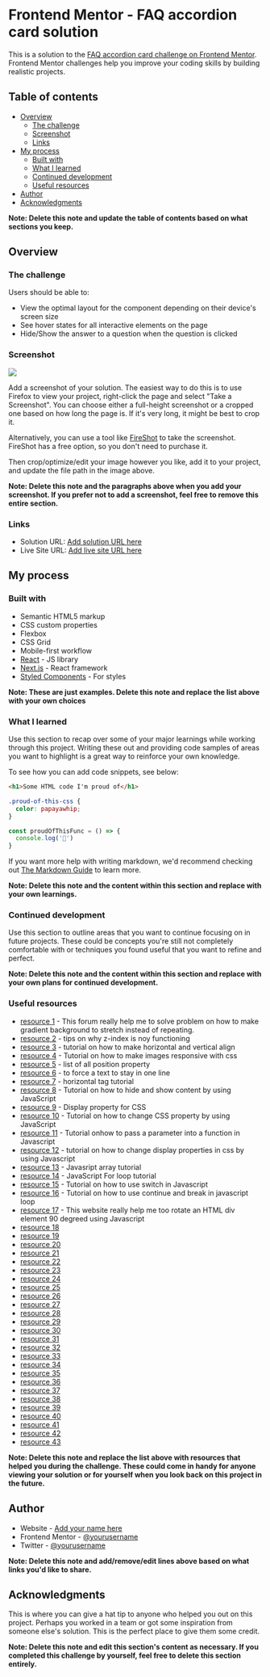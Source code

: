 # Frontend Mentor - FAQ accordion card solution

This is a solution to the [FAQ accordion card challenge on Frontend Mentor](https://www.frontendmentor.io/challenges/faq-accordion-card-XlyjD0Oam). Frontend Mentor challenges help you improve your coding skills by building realistic projects. 

## Table of contents

- [Overview](#overview)
  - [The challenge](#the-challenge)
  - [Screenshot](#screenshot)
  - [Links](#links)
- [My process](#my-process)
  - [Built with](#built-with)
  - [What I learned](#what-i-learned)
  - [Continued development](#continued-development)
  - [Useful resources](#useful-resources)
- [Author](#author)
- [Acknowledgments](#acknowledgments)

**Note: Delete this note and update the table of contents based on what sections you keep.**

## Overview

### The challenge

Users should be able to:

- View the optimal layout for the component depending on their device's screen size
- See hover states for all interactive elements on the page
- Hide/Show the answer to a question when the question is clicked

### Screenshot

![](./screenshot.jpg)

Add a screenshot of your solution. The easiest way to do this is to use Firefox to view your project, right-click the page and select "Take a Screenshot". You can choose either a full-height screenshot or a cropped one based on how long the page is. If it's very long, it might be best to crop it.

Alternatively, you can use a tool like [FireShot](https://getfireshot.com/) to take the screenshot. FireShot has a free option, so you don't need to purchase it. 

Then crop/optimize/edit your image however you like, add it to your project, and update the file path in the image above.

**Note: Delete this note and the paragraphs above when you add your screenshot. If you prefer not to add a screenshot, feel free to remove this entire section.**

### Links

- Solution URL: [Add solution URL here](https://your-solution-url.com)
- Live Site URL: [Add live site URL here](https://your-live-site-url.com)

## My process

### Built with

- Semantic HTML5 markup
- CSS custom properties
- Flexbox
- CSS Grid
- Mobile-first workflow
- [React](https://reactjs.org/) - JS library
- [Next.js](https://nextjs.org/) - React framework
- [Styled Components](https://styled-components.com/) - For styles

**Note: These are just examples. Delete this note and replace the list above with your own choices**

### What I learned

Use this section to recap over some of your major learnings while working through this project. Writing these out and providing code samples of areas you want to highlight is a great way to reinforce your own knowledge.

To see how you can add code snippets, see below:

```html
<h1>Some HTML code I'm proud of</h1>
```
```css
.proud-of-this-css {
  color: papayawhip;
}
```
```js
const proudOfThisFunc = () => {
  console.log('🎉')
}
```

If you want more help with writing markdown, we'd recommend checking out [The Markdown Guide](https://www.markdownguide.org/) to learn more.

**Note: Delete this note and the content within this section and replace with your own learnings.**

### Continued development

Use this section to outline areas that you want to continue focusing on in future projects. These could be concepts you're still not completely comfortable with or techniques you found useful that you want to refine and perfect.

**Note: Delete this note and the content within this section and replace with your own plans for continued development.**

### Useful resources

- [resource 1](https://stackoverflow.com/questions/2869212/css3-gradient-background-set-on-body-doesnt-stretch-but-instead-repeats) - This forum really help me to solve problem on how to make gradient background to stretch instead of repeating.
- [resource 2](https://coder-coder.com/z-index-isnt-working/) - tips on why z-index is noy functioning
- [resource 3](https://www.w3schools.com/css/css_align.asp) - tutorial on how to make horizontal and vertical align
- [resource 4](https://www.freecodecamp.org/news/css-responsive-image-tutorial/) - Tutorial on how to make images responsive with css
- [resource 5](https://www.w3schools.com/css/css_positioning.asp) - list of all position property
- [resource 6](https://stackoverflow.com/questions/5232310/htmlcss-how-to-force-div-contents-to-stay-in-one-line) - to force a text to stay in one line
- [resource 7](https://www.w3schools.com/tags/tag_hr.asp) - horizontal tag tutorial
- [resource 8](https://www.washington.edu/accesscomputing/webd2/student/unit5/module2/lesson5.html) - Tutorial on how to hide and show content by using JavaScript
- [resource 9](https://www.w3schools.com/cssref/pr_class_display.asp) - Display property for CSS
- [resource 10](https://www.kirupa.com/html5/setting_css_styles_using_javascript.htm) - Tutorial on how to change CSS property by using JavaScript
- [resource 11](https://www.w3schools.com/js/js_functions.asp) - Tutorial onhow to pass a parameter into a function in Javascript
- [resource 12](https://www.w3schools.com/jsref/prop_style_display.asp) - tutorial on how to change display properties in css by using Javascript
- [resource 13](https://www.tutorialsteacher.com/javascript/javascript-array) - Javasript array tutorial
- [resource 14](https://www.w3schools.com/js/js_loop_for.asp) - JavaScript For loop tutorial
- [resource 15](https://www.digitalocean.com/community/tutorials/how-to-use-the-switch-statement-in-javascript#:~:text=In%20addition%20to%20if...,code%20based%20on%20matching%20cases.) - Tutorial on how to use switch in Javascript
- [resource 16](https://www.w3schools.com/jsref/jsref_continue.asp) - Tutorial on how to use continue and break in javascript loop
- [resource 17](https://www.geeksforgeeks.org/how-to-rotate-an-html-div-element-90-degrees-using-javascript/) - This website really help me too rotate an HTML div element 90 degreed using Javascript
- [resource 18]()
- [resource 19]()
- [resource 20]()
- [resource 21]()
- [resource 22]()
- [resource 23]()
- [resource 24]()
- [resource 25]()
- [resource 26]()
- [resource 27]()
- [resource 28]()
- [resource 29]()
- [resource 30]()
- [resource 31]()
- [resource 32]()
- [resource 33]()
- [resource 34]()
- [resource 35]()
- [resource 36]()
- [resource 37]()
- [resource 38]()
- [resource 39]()
- [resource 40]()
- [resource 41]()
- [resource 42]()
- [resource 43]()

**Note: Delete this note and replace the list above with resources that helped you during the challenge. These could come in handy for anyone viewing your solution or for yourself when you look back on this project in the future.**

## Author

- Website - [Add your name here](https://www.your-site.com)
- Frontend Mentor - [@yourusername](https://www.frontendmentor.io/profile/yourusername)
- Twitter - [@yourusername](https://www.twitter.com/yourusername)

**Note: Delete this note and add/remove/edit lines above based on what links you'd like to share.**

## Acknowledgments

This is where you can give a hat tip to anyone who helped you out on this project. Perhaps you worked in a team or got some inspiration from someone else's solution. This is the perfect place to give them some credit.

**Note: Delete this note and edit this section's content as necessary. If you completed this challenge by yourself, feel free to delete this section entirely.**
